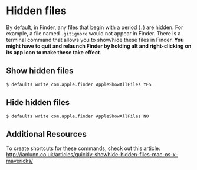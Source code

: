 # Hidden files

By default, in Finder, any files that begin with a period (`.`) are hidden. For
example, a file named `.gitignore` would not appear in Finder. There is a
terminal command that allows you to show/hide these files in Finder. **You might
have to quit and relaunch Finder by holding alt and right-clicking on its app
icon to make these take effect**.

## Show hidden files

`$ defaults write com.apple.finder AppleShowAllFiles YES`

## Hide hidden files

`$ defaults write com.apple.finder AppleShowAllFiles NO`

## Additional Resources
To create shortcuts for these commands, check out this article:
http://ianlunn.co.uk/articles/quickly-showhide-hidden-files-mac-os-x-mavericks/
